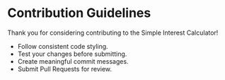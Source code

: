 # Contribution Guidelines

Thank you for considering contributing to the Simple Interest Calculator!

- Follow consistent code styling.
- Test your changes before submitting.
- Create meaningful commit messages.
- Submit Pull Requests for review.
